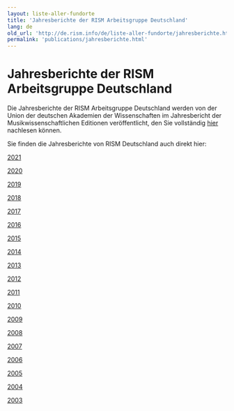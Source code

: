 ```yaml
---
layout: liste-aller-fundorte
title: 'Jahresberichte der RISM Arbeitsgruppe Deutschland'
lang: de
old_url: 'http://de.rism.info/de/liste-aller-fundorte/jahresberichte.html'
permalink: 'publications/jahresberichte.html'
---
```



# Jahresberichte der RISM Arbeitsgruppe Deutschland

Die Jahresberichte der RISM Arbeitsgruppe Deutschland werden von der Union der deutschen Akademien der Wissenschaften im Jahresbericht der Musikwissenschaftlichen Editionen veröffentlicht, den Sie vollständig [hier](http://www.adwmainz.de/mediathek/medien/ansicht/jahresberichte-rism-arbeitsgruppe-deutschland.html) nachlesen können.

Sie finden die Jahresberichte von RISM Deutschland auch direkt hier:

[2021](/fileadmin/RISM-D-21_Website.pdf "Leitet Herunterladen der Datei ein")

[2020](/fileadmin/RISM-D-20_Website.pdf "Leitet Herunterladen der Datei ein")

[2019](/fileadmin/RISM-D-19_Website.pdf "Leitet Herunterladen der Datei ein")

[2018](/fileadmin/RISM-D-18_Website.pdf "Leitet Herunterladen der Datei ein")

[2017](/fileadmin/RISM-D-17.pdf "Öffnet internen Link in neuem Fenster")

[2016](/fileadmin/RISM-D-16.pdf "Öffnet internen Link in neuem Fenster")

[2015](/fileadmin/RISM-D-15.pdf)

[2014](/fileadmin/RISM-D-14.pdf "Öffnet internen Link in neuem Fenster")

[2013](/fileadmin/RISM-D-13.pdf "Öffnet internen Link in neuem Fenster")

[2012](/fileadmin/RISM-D-12.pdf "Öffnet internen Link in neuem Fenster")

[2011](/fileadmin/RISM-D-11.pdf "Öffnet internen Link in neuem Fenster")

[2010](/../fileadmin/RISM-D-10-HP.pdf "TEXT, RISM-D-10-HP, RISM-D-10-HP.pdf, 34 KB")

[2009](/../fileadmin/RISM-D-09-HP.pdf "TEXT, RISM-D-09-HP, RISM-D-09-HP.pdf, 30 KB")

[2008](/../fileadmin/RISM-D-08-HP.pdf "TEXT, RISM-D-08-HP, RISM-D-08-HP.pdf, 31 KB")

[2007](/../fileadmin/RISM-D-07-HP.pdf "TEXT, RISM-D-07-HP, RISM-D-07-HP.pdf, 31 KB")

[2006](/../fileadmin/RISM-D-06-HP.pdf "TEXT, RISM-D-06-HP, RISM-D-06-HP.pdf, 114 KB")

[2005](/../fileadmin/RISM-D-05-HP.pdf "TEXT, RISM-D-05-HP, RISM-D-05-HP.pdf, 24 KB")

[2004](/../fileadmin/RISM-D-04.pdf "TEXT, RISM-D-04, RISM-D-04.pdf, 95 KB")

[2003](/../fileadmin/RISM-D-03-3.pdf "TEXT, RISM-D-03-3, RISM-D-03-3.pdf, 112 KB")

